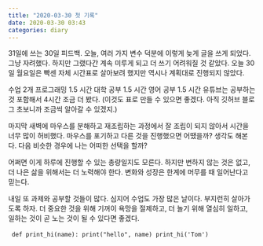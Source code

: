 ```yaml
---
title: "2020-03-30 첫 기록"
date: 2020-03-30 03:43
categories: diary
---
```

31일에 쓰는 30일 피드백.
오늘, 여러 가지 변수 덕분에 이렇게 늦게 글을 쓰게 되었다.
그냥 자려했다. 하지만 그랬다간 계속 미루게 되고 더 쓰기 어려워질 것 같았다.
오늘 30일 월요일은 빡센 자체 시간표로 살아보려 했지만 역시나 계획대로 진행되지 않았다.

수업 2개
프로그래밍 1.5 시간
대학 공부 1.5 시간
영어 공부 1.5 시간
유튜브는 공부하는 것 포함해서 4시간 조금 더 봤다.
(이것도 표로 만들 수 있으면 좋겠다. 아직 깃허브 블로그 초보니까 조금씩 알아갈 수 있겠지.)

마지막 새벽에 마우스를 분해하고 재조립하는 과정에서 잘 조립이 되지 않아서 시간을 너무 많이 허비했다.
마우스를 포기하고 다른 것을 진행했으면 어땠을까? 생각도 해본다. 다음 비슷한 경우에 나는 어떠한 선택을 할까?

어쩌면 이게 하루에 진행할 수 있는 총량일지도 모른다.
하지만 변하지 않는 것은 없고, 더 나은 삶을 위해서는 더 노력해야 한다.
변화와 성장은 한계에 머무를 때 일어난다고 믿는다.

내일 또 과제와 공부할 것들이 많다.
심지어 수업도 가장 많은 날이다.
부지런히 살아가도록 하자.
더 중요한 것을 위해 기꺼이 욕망을 절제하고,
더 놀기 위해 열심히 일하고,
일하는 것이 곧 노는 것이 될 수 있다면 좋겠다.



​```
def print_hi(name):
  print("hello", name)
print_hi('Tom')
​```
